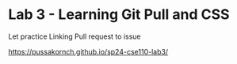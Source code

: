 # Lab 3 - Learning Git Pull and CSS
Let practice Linking Pull request to issue

https://pussakornch.github.io/sp24-cse110-lab3/
